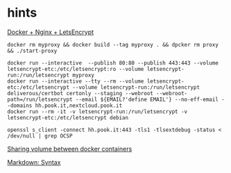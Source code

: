 # hints

[Docker + Nginx + LetsEncrypt](https://miki725.github.io/docker/crypto/2017/01/29/docker+nginx+letsencrypt.html)

	docker rm myproxy && docker build --tag myproxy . && dpcker rm proxy && ./start-proxy

	docker run --interactive  --publish 80:80 --publish 443:443 --volume letsencrypt-etc:/etc/letsencrypt:ro --volume letsencrypt-run:/run/letsencrypt myproxy
	docker run --interactive --tty --rm --volume letsencrypt-etc:/etc/letsencrypt --volume letsencrypt-run:/run/letsencrypt deliverous/certbot certonly --staging --webroot --webroot-path=/run/letsencrypt --email ${EMAIL?'define EMAIL'} --no-eff-email --domains hh.pook.it,nextcloud.pook.it
	docker run --rm -it -v letsencrypt-run:/run/letsencrypt -v letsencrypt-etc:/etc/letsencrypt debian

	openssl s_client -connect hh.pook.it:443 -tls1 -tlsextdebug -status < /dev/null | grep OCSP



[Sharing volume between docker containers](https://stackoverflow.com/questions/37000341/sharing-volume-between-docker-containers)


[Markdown: Syntax](https://daringfireball.net/projects/markdown/syntax)
